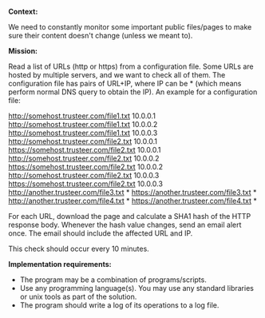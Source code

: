 **Context:**

We need to constantly monitor some important public files/pages to make sure their content doesn't change (unless we meant to).


**Mission:**

Read a list of URLs (http or https) from a configuration file. Some URLs are hosted by multiple servers, and we want to check all of them. The configuration file has pairs of URL+IP, where IP can be * (which means perform normal DNS query to obtain the IP). An example for a configuration file:

http://somehost.trusteer.com/file1.txt  10.0.0.1
http://somehost.trusteer.com/file1.txt  10.0.0.2
http://somehost.trusteer.com/file1.txt  10.0.0.3
http://somehost.trusteer.com/file2.txt  10.0.0.1
https://somehost.trusteer.com/file2.txt  10.0.0.1
http://somehost.trusteer.com/file2.txt  10.0.0.2
https://somehost.trusteer.com/file2.txt  10.0.0.2
http://somehost.trusteer.com/file2.txt  10.0.0.3
https://somehost.trusteer.com/file2.txt  10.0.0.3
http://another.trusteer.com/file3.txt  *
https://another.trusteer.com/file3.txt  *
http://another.trusteer.com/file4.txt  *
https://another.trusteer.com/file4.txt  *


For each URL, download the page and calculate a SHA1 hash of the HTTP response body. Whenever the hash value changes, send an email alert once. The email should include the affected URL and IP.

This check should occur every 10 minutes.

**Implementation requirements:**

- The program may be a combination of programs/scripts.
- Use any programming language(s). You may use any standard libraries or unix tools as part of the solution.
- The program should write a log of its operations to a log file.